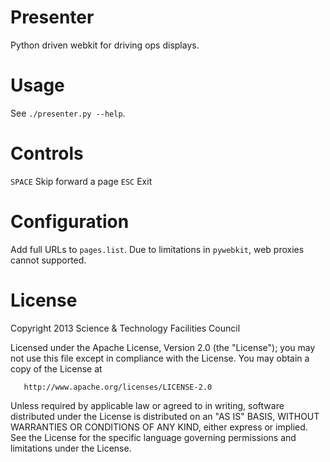 Presenter
=========

Python driven webkit for driving ops displays.

Usage
=====

See `./presenter.py --help`.

Controls
========

`SPACE`	Skip forward a page
`ESC`	Exit

Configuration
=============

Add full URLs to `pages.list`.
Due to limitations in `pywebkit`, web proxies cannot supported.

License
=======

   Copyright 2013 Science & Technology Facilities Council

   Licensed under the Apache License, Version 2.0 (the "License");
   you may not use this file except in compliance with the License.
   You may obtain a copy of the License at

       http://www.apache.org/licenses/LICENSE-2.0

   Unless required by applicable law or agreed to in writing, software
   distributed under the License is distributed on an "AS IS" BASIS,
   WITHOUT WARRANTIES OR CONDITIONS OF ANY KIND, either express or implied.
   See the License for the specific language governing permissions and
   limitations under the License.
